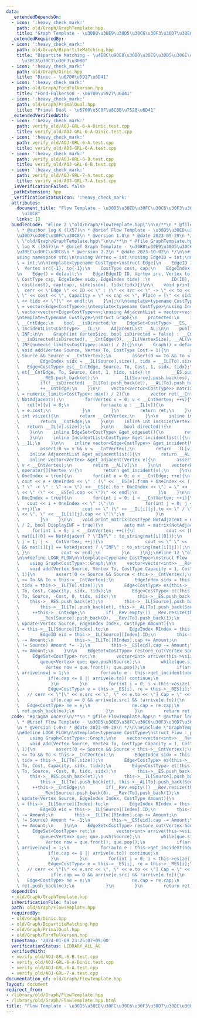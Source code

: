 ```yaml
---
data:
  _extendedDependsOn:
  - icon: ':heavy_check_mark:'
    path: old/Graph/GraphTemplate.hpp
    title: "Graph Template - \u30B0\u30E9\u30D5\u30C6\u30F3\u30D7\u30EC\u30FC\u30C8"
  _extendedRequiredBy:
  - icon: ':heavy_check_mark:'
    path: old/Graph/BipartiteMatching.hpp
    title: "Bipartite Matching - \u4E8C\u90E8\u30B0\u30E9\u30D5\u306E\u6700\u5927\u30DE\
      \u30C3\u30C1\u30F3\u30B0"
  - icon: ':heavy_check_mark:'
    path: old/Graph/Dinic.hpp
    title: "Dinic - \u6700\u5927\u6D41"
  - icon: ':heavy_check_mark:'
    path: old/Graph/FordFulkerson.hpp
    title: "Ford-Fulkerson - \u6700\u5927\u6D41"
  - icon: ':heavy_check_mark:'
    path: old/Graph/PrimalDual.hpp
    title: "Primal Dual - \u6700\u5C0F\u8CBB\u7528\u6D41"
  _extendedVerifiedWith:
  - icon: ':heavy_check_mark:'
    path: verify_old/AOJ-GRL-6-A-Dinic.test.cpp
    title: verify_old/AOJ-GRL-6-A-Dinic.test.cpp
  - icon: ':heavy_check_mark:'
    path: verify_old/AOJ-GRL-6-A.test.cpp
    title: verify_old/AOJ-GRL-6-A.test.cpp
  - icon: ':heavy_check_mark:'
    path: verify_old/AOJ-GRL-6-B.test.cpp
    title: verify_old/AOJ-GRL-6-B.test.cpp
  - icon: ':heavy_check_mark:'
    path: verify_old/AOJ-GRL-7-A.test.cpp
    title: verify_old/AOJ-GRL-7-A.test.cpp
  _isVerificationFailed: false
  _pathExtension: hpp
  _verificationStatusIcon: ':heavy_check_mark:'
  attributes:
    document_title: "Flow Template - \u30D5\u30ED\u30FC\u30C6\u30F3\u30D7\u30EC\u30FC\
      \u30C8"
    links: []
  bundledCode: "#line 2 \"old/Graph/FlowTemplate.hpp\"\n\n/**\n * @file FlowTemplate.hpp\n\
    \ * @author log K (lX57)\n * @brief Flow Template - \u30D5\u30ED\u30FC\u30C6\u30F3\
    \u30D7\u30EC\u30FC\u30C8\n * @version 1.0\n * @date 2023-09-29\n */\n\n#line 2\
    \ \"old/Graph/GraphTemplate.hpp\"\n\n/**\n * @file GraphTemplate.hpp\n * @author\
    \ log K (lX57)\n * @brief Graph Template - \u30B0\u30E9\u30D5\u30C6\u30F3\u30D7\
    \u30EC\u30FC\u30C8\n * @version 2.2\n * @date 2023-10-02\n */\n\n#include <bits/stdc++.h>\n\
    using namespace std;\n\nusing Vertex = int;\nusing EdgeID = int;\nusing EdgeIndex\
    \ = int;\n\ntemplate<typename CostType>\nstruct Edge{\n    EdgeID ID{-1};\n  \
    \  Vertex src{-1}, to{-1};\n    CostType cost, cap;\n    EdgeIndex sidx, tidx;\n\
    \n    Edge() = default;\n    Edge(EdgeID ID, Vertex src, Vertex to, CostType cost,\
    \ CostType cap, EdgeIndex sidx, EdgeIndex tidx) :\n        ID(ID), src(src), to(to),\
    \ cost(cost), cap(cap), sidx(sidx), tidx(tidx){}\n\n    void print(){\n      \
    \  cerr << \"Edge \" << ID << \" : (\" << src << \" -> \" << to << \"), Cost =\
    \ \" << cost << \", Capacity = \" << cap << \", Place = [\" << sidx << \", \"\
    \ << tidx << \"]\" << endl;\n    }\n};\n\ntemplate<typename CostType>\nusing EdgeSet\
    \ = vector<Edge<CostType>>;\ntemplate<typename CostType>\nusing IncidentList =\
    \ vector<vector<Edge<CostType>>>;\nusing AdjacentList = vector<vector<Vertex>>;\n\
    \ntemplate<typename CostType>\nstruct Graph{\n    protected:\n    int __CntVertex,\
    \ __CntEdge;\n    bool __isDirected;\n    EdgeSet<CostType> __ES, __RES;\n   \
    \ IncidentList<CostType> __IL;\n    AdjacentList __AL;\n\n    public:\n    CostType\
    \ INF;\n\n    Graph(int VertexSize, bool isDirected = false) : __CntVertex(VertexSize),\
    \ __isDirected(isDirected), __CntEdge(0), __IL(VertexSize), __AL(VertexSize),\
    \ INF(numeric_limits<CostType>::max() / 2){}\n\n    Graph() = default;\n\n   \
    \ void add(Vertex Source, Vertex To, CostType Cost = 1){\n        assert(0 <=\
    \ Source && Source < __CntVertex);\n        assert(0 <= To && To < __CntVertex);\n\
    \        EdgeIndex sidx = __IL[Source].size(), tidx = __IL[To].size();\n     \
    \   Edge<CostType> es{__CntEdge, Source, To, Cost, 1, sidx, tidx};\n        Edge<CostType>\
    \ et{__CntEdge, To, Source, Cost, 1, tidx, sidx};\n        __ES.push_back(es);\n\
    \        __RES.push_back(et);\n        __IL[Source].push_back(es), __AL[Source].push_back(To);\n\
    \        if(!__isDirected) __IL[To].push_back(et), __AL[To].push_back(Source);\n\
    \        ++__CntEdge;\n    }\n\n    vector<vector<CostType>> matrix(CostType NotAdjacent\
    \ = numeric_limits<CostType>::max() / 2){\n        vector ret(__CntVertex, vector(__CntVertex,\
    \ NotAdjacent));\n        for(Vertex v = 0; v < __CntVertex; ++v){\n         \
    \   ret[v][v] = 0;\n            for(auto e : __IL[v]){\n                ret[v][e.to]\
    \ = e.cost;\n            }\n        }\n        return ret;\n    }\n\n    inline\
    \ int vsize(){\n        return __CntVertex;\n    }\n\n    inline int esize(){\n\
    \        return __CntEdge;\n    }\n\n    inline int incsize(Vertex v){\n     \
    \   return __IL[v].size();\n    }\n\n    bool directed(){\n        return __isDirected;\n\
    \    }\n\n    inline EdgeSet<CostType> &get_edgeset(){\n        return __ES;\n\
    \    }\n\n    inline IncidentList<CostType> &get_incidentlist(){\n        return\
    \ __IL;\n    }\n\n    inline vector<Edge<CostType>> &get_incident(Vertex v){\n\
    \        assert(0 <= v && v < __CntVertex);\n        return __IL[v];\n    }\n\n\
    \    inline AdjacentList &get_adjacentlist(){\n        return __AL;\n    }\n\n\
    \    inline vector<Vertex> &get_adjacent(Vertex v){\n        assert(0 <= v &&\
    \ v < __CntVertex);\n        return __AL[v];\n    }\n\n    vector<Edge<CostType>>\
    \ operator[](Vertex v){\n        return get_incident(v);\n    }\n\n    void print_edgeset(bool\
    \ OneIndex = true){\n        for(int e = 0; e < __CntEdge; ++e){\n           \
    \ cout << e + OneIndex << \" : (\" << __ES[e].from + OneIndex << (__isDirected\
    \ ? \" -> \" : \" <-> \") << __ES[e].to + OneIndex << \") = \" << __ES[e].cost\
    \ << \" (\" << __ES[e].cap << \")\" << endl;\n        }\n    }\n\n    void print_incidentlist(bool\
    \ OneIndex = true){\n        for(int i = 0; i < __CntVertex; ++i){\n         \
    \   cout << i + OneIndex << \" :\";\n            for(int j = 0; j < __IL[i].size();\
    \ ++j){\n                cout << \" (\" << __IL[i][j].to << \" / \" << __IL[i][j].cost\
    \ << \", \" << __IL[i][j].cap << \")\";\n            }\n            cout << endl;\n\
    \        }\n    }\n\n    void print_matrix(CostType NotAdjacent = numeric_limits<CostType>::max()\
    \ / 2, bool DisplayINF = true){\n        auto mat = matrix(NotAdjacent);\n   \
    \     for(int i = 0; i < __CntVertex; ++i){\n            cout << (DisplayINF &&\
    \ mat[i][0] == NotAdjacent ? \"INF\" : to_string(mat[i][0]));\n            for(int\
    \ j = 1; j < __CntVertex; ++j){\n                cout << \" \" << (DisplayINF\
    \ && mat[i][j] == NotAdjacent ? \"INF\" : to_string(mat[i][j]));\n           \
    \ }\n            cout << endl;\n        }\n    }\n};\n#line 12 \"old/Graph/FlowTemplate.hpp\"\
    \n\n#define LOGK_FLOW\n\ntemplate<typename CostType>\nstruct Flow : public Graph<CostType>{\n\
    \    using Graph<CostType>::Graph;\n\n    vector<vector<int>> __Rev;\n\n    public:\n\
    \    void add(Vertex Source, Vertex To, CostType Capacity = 1, CostType Cost =\
    \ 1){\n        assert(0 <= Source && Source < this->__CntVertex);\n        assert(0\
    \ <= To && To < this->__CntVertex);\n        EdgeIndex sidx = this->__IL[Source].size(),\
    \ tidx = this->__IL[To].size();\n        Edge<CostType> es(this->__CntEdge, Source,\
    \ To, Cost, Capacity, sidx, tidx);\n        Edge<CostType> et(this->__CntEdge,\
    \ To, Source, -Cost, 0, tidx, sidx);\n        this->__ES.push_back(es);\n    \
    \    this->__RES.push_back(et);\n        this->__IL[Source].push_back(es), this->__AL[Source].push_back(To);\n\
    \        this->__IL[To].push_back(et), this->__AL[To].push_back(Source);\n   \
    \     ++this->__CntEdge;\n        if(__Rev.empty()) __Rev.resize(this->__CntVertex);\n\
    \        __Rev[Source].push_back(0), __Rev[To].push_back(1);\n    }\n\n    void\
    \ update(Vertex Source, EdgeIndex Index, CostType Amount){\n        Vertex To\
    \ = this->__IL[Source][Index].to;\n        EdgeIndex RIndex = this->__IL[Source][Index].tidx;\n\
    \        EdgeID eid = this->__IL[Source][Index].ID;\n        this->__IL[Source][Index].cap\
    \ -= Amount;\n        this->__IL[To][RIndex].cap += Amount;\n        if(this->__ES[eid].src\
    \ != Source) Amount *= -1;\n        this->__ES[eid].cap -= Amount;\n        this->__RES[eid].cap\
    \ += Amount;\n    }\n\n    EdgeSet<CostType> restore_cut(Vertex Source){\n   \
    \     EdgeSet<CostType> ret;\n        vector<int> arrive(this->vsize(), 0);\n\
    \        queue<Vertex> que; que.push(Source);\n        while(que.size()){\n  \
    \          Vertex now = que.front(); que.pop();\n            if(arrive[now]) continue;\
    \ arrive[now] = 1;\n            for(auto e : this->get_incident(now)){\n     \
    \           if(e.cap <= 0 || arrive[e.to]) continue;\n                que.push(e.to);\n\
    \            }\n        }\n        for(int i = 0; i < this->esize(); ++i){\n \
    \           Edge<CostType> e = this->__ES[i], re = this->__RES[i];\n         \
    \   // cerr << \"[\" << e.src << \", \" << e.to << \"] Cap = \" << e.cap << endl;\n\
    \            if(e.cap == 0 && arrive[e.src] && !arrive[e.to]){\n             \
    \   Edge<CostType> ne = e;\n                ne.cap = re.cap;\n               \
    \ ret.push_back(ne);\n            }\n        }\n        return ret;\n    }\n};\n"
  code: "#pragma once\n\n/**\n * @file FlowTemplate.hpp\n * @author log K (lX57)\n\
    \ * @brief Flow Template - \u30D5\u30ED\u30FC\u30C6\u30F3\u30D7\u30EC\u30FC\u30C8\
    \n * @version 1.0\n * @date 2023-09-29\n */\n\n#include \"GraphTemplate.hpp\"\n\
    \n#define LOGK_FLOW\n\ntemplate<typename CostType>\nstruct Flow : public Graph<CostType>{\n\
    \    using Graph<CostType>::Graph;\n\n    vector<vector<int>> __Rev;\n\n    public:\n\
    \    void add(Vertex Source, Vertex To, CostType Capacity = 1, CostType Cost =\
    \ 1){\n        assert(0 <= Source && Source < this->__CntVertex);\n        assert(0\
    \ <= To && To < this->__CntVertex);\n        EdgeIndex sidx = this->__IL[Source].size(),\
    \ tidx = this->__IL[To].size();\n        Edge<CostType> es(this->__CntEdge, Source,\
    \ To, Cost, Capacity, sidx, tidx);\n        Edge<CostType> et(this->__CntEdge,\
    \ To, Source, -Cost, 0, tidx, sidx);\n        this->__ES.push_back(es);\n    \
    \    this->__RES.push_back(et);\n        this->__IL[Source].push_back(es), this->__AL[Source].push_back(To);\n\
    \        this->__IL[To].push_back(et), this->__AL[To].push_back(Source);\n   \
    \     ++this->__CntEdge;\n        if(__Rev.empty()) __Rev.resize(this->__CntVertex);\n\
    \        __Rev[Source].push_back(0), __Rev[To].push_back(1);\n    }\n\n    void\
    \ update(Vertex Source, EdgeIndex Index, CostType Amount){\n        Vertex To\
    \ = this->__IL[Source][Index].to;\n        EdgeIndex RIndex = this->__IL[Source][Index].tidx;\n\
    \        EdgeID eid = this->__IL[Source][Index].ID;\n        this->__IL[Source][Index].cap\
    \ -= Amount;\n        this->__IL[To][RIndex].cap += Amount;\n        if(this->__ES[eid].src\
    \ != Source) Amount *= -1;\n        this->__ES[eid].cap -= Amount;\n        this->__RES[eid].cap\
    \ += Amount;\n    }\n\n    EdgeSet<CostType> restore_cut(Vertex Source){\n   \
    \     EdgeSet<CostType> ret;\n        vector<int> arrive(this->vsize(), 0);\n\
    \        queue<Vertex> que; que.push(Source);\n        while(que.size()){\n  \
    \          Vertex now = que.front(); que.pop();\n            if(arrive[now]) continue;\
    \ arrive[now] = 1;\n            for(auto e : this->get_incident(now)){\n     \
    \           if(e.cap <= 0 || arrive[e.to]) continue;\n                que.push(e.to);\n\
    \            }\n        }\n        for(int i = 0; i < this->esize(); ++i){\n \
    \           Edge<CostType> e = this->__ES[i], re = this->__RES[i];\n         \
    \   // cerr << \"[\" << e.src << \", \" << e.to << \"] Cap = \" << e.cap << endl;\n\
    \            if(e.cap == 0 && arrive[e.src] && !arrive[e.to]){\n             \
    \   Edge<CostType> ne = e;\n                ne.cap = re.cap;\n               \
    \ ret.push_back(ne);\n            }\n        }\n        return ret;\n    }\n};"
  dependsOn:
  - old/Graph/GraphTemplate.hpp
  isVerificationFile: false
  path: old/Graph/FlowTemplate.hpp
  requiredBy:
  - old/Graph/Dinic.hpp
  - old/Graph/BipartiteMatching.hpp
  - old/Graph/PrimalDual.hpp
  - old/Graph/FordFulkerson.hpp
  timestamp: '2024-01-09 23:25:07+09:00'
  verificationStatus: LIBRARY_ALL_AC
  verifiedWith:
  - verify_old/AOJ-GRL-6-B.test.cpp
  - verify_old/AOJ-GRL-6-A-Dinic.test.cpp
  - verify_old/AOJ-GRL-6-A.test.cpp
  - verify_old/AOJ-GRL-7-A.test.cpp
documentation_of: old/Graph/FlowTemplate.hpp
layout: document
redirect_from:
- /library/old/Graph/FlowTemplate.hpp
- /library/old/Graph/FlowTemplate.hpp.html
title: "Flow Template - \u30D5\u30ED\u30FC\u30C6\u30F3\u30D7\u30EC\u30FC\u30C8"
---
```

